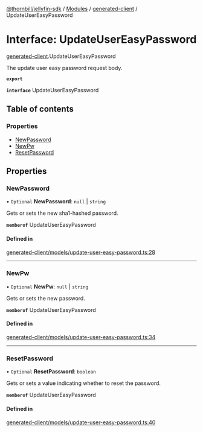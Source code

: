 [@thornbill/jellyfin-sdk](../README.md) / [Modules](../modules.md) / [generated-client](../modules/generated_client.md) / UpdateUserEasyPassword

# Interface: UpdateUserEasyPassword

[generated-client](../modules/generated_client.md).UpdateUserEasyPassword

The update user easy password request body.

**`export`**

**`interface`** UpdateUserEasyPassword

## Table of contents

### Properties

- [NewPassword](generated_client.UpdateUserEasyPassword.md#newpassword)
- [NewPw](generated_client.UpdateUserEasyPassword.md#newpw)
- [ResetPassword](generated_client.UpdateUserEasyPassword.md#resetpassword)

## Properties

### NewPassword

• `Optional` **NewPassword**: ``null`` \| `string`

Gets or sets the new sha1-hashed password.

**`memberof`** UpdateUserEasyPassword

#### Defined in

[generated-client/models/update-user-easy-password.ts:28](https://github.com/thornbill/jellyfin-sdk-typescript/blob/03092f3/src/generated-client/models/update-user-easy-password.ts#L28)

___

### NewPw

• `Optional` **NewPw**: ``null`` \| `string`

Gets or sets the new password.

**`memberof`** UpdateUserEasyPassword

#### Defined in

[generated-client/models/update-user-easy-password.ts:34](https://github.com/thornbill/jellyfin-sdk-typescript/blob/03092f3/src/generated-client/models/update-user-easy-password.ts#L34)

___

### ResetPassword

• `Optional` **ResetPassword**: `boolean`

Gets or sets a value indicating whether to reset the password.

**`memberof`** UpdateUserEasyPassword

#### Defined in

[generated-client/models/update-user-easy-password.ts:40](https://github.com/thornbill/jellyfin-sdk-typescript/blob/03092f3/src/generated-client/models/update-user-easy-password.ts#L40)
